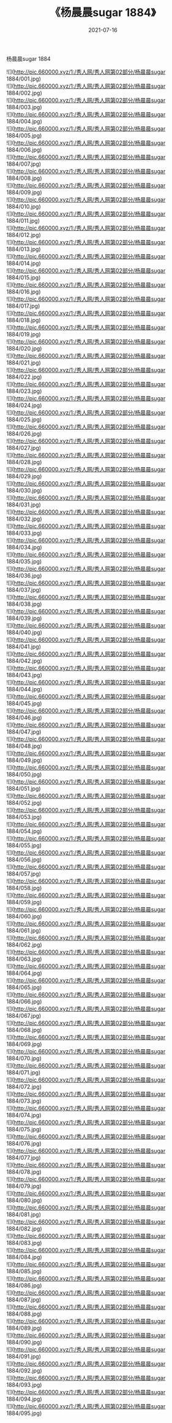 ﻿---
layout: post
title:  《杨晨晨sugar 1884》
date:   2021-07-16
img: http://pic.660000.xyz/1:/秀人网/秀人网第02部分/杨晨晨sugar 1884/000.jpg
categories: [美女, 清纯, 唯美]
---

杨晨晨sugar 1884

  ![](http://pic.660000.xyz/1:/秀人网/秀人网第02部分/杨晨晨sugar 1884/001.jpg) <br> ![](http://pic.660000.xyz/1:/秀人网/秀人网第02部分/杨晨晨sugar 1884/002.jpg) <br> ![](http://pic.660000.xyz/1:/秀人网/秀人网第02部分/杨晨晨sugar 1884/003.jpg) <br> ![](http://pic.660000.xyz/1:/秀人网/秀人网第02部分/杨晨晨sugar 1884/004.jpg) <br> ![](http://pic.660000.xyz/1:/秀人网/秀人网第02部分/杨晨晨sugar 1884/005.jpg) <br> ![](http://pic.660000.xyz/1:/秀人网/秀人网第02部分/杨晨晨sugar 1884/006.jpg) <br> ![](http://pic.660000.xyz/1:/秀人网/秀人网第02部分/杨晨晨sugar 1884/007.jpg) <br> ![](http://pic.660000.xyz/1:/秀人网/秀人网第02部分/杨晨晨sugar 1884/008.jpg) <br> ![](http://pic.660000.xyz/1:/秀人网/秀人网第02部分/杨晨晨sugar 1884/009.jpg) <br> ![](http://pic.660000.xyz/1:/秀人网/秀人网第02部分/杨晨晨sugar 1884/010.jpg) <br> ![](http://pic.660000.xyz/1:/秀人网/秀人网第02部分/杨晨晨sugar 1884/011.jpg) <br> ![](http://pic.660000.xyz/1:/秀人网/秀人网第02部分/杨晨晨sugar 1884/012.jpg) <br> ![](http://pic.660000.xyz/1:/秀人网/秀人网第02部分/杨晨晨sugar 1884/013.jpg) <br> ![](http://pic.660000.xyz/1:/秀人网/秀人网第02部分/杨晨晨sugar 1884/014.jpg) <br> ![](http://pic.660000.xyz/1:/秀人网/秀人网第02部分/杨晨晨sugar 1884/015.jpg) <br> ![](http://pic.660000.xyz/1:/秀人网/秀人网第02部分/杨晨晨sugar 1884/016.jpg) <br> ![](http://pic.660000.xyz/1:/秀人网/秀人网第02部分/杨晨晨sugar 1884/017.jpg) <br> ![](http://pic.660000.xyz/1:/秀人网/秀人网第02部分/杨晨晨sugar 1884/018.jpg) <br> ![](http://pic.660000.xyz/1:/秀人网/秀人网第02部分/杨晨晨sugar 1884/019.jpg) <br> ![](http://pic.660000.xyz/1:/秀人网/秀人网第02部分/杨晨晨sugar 1884/020.jpg) <br> ![](http://pic.660000.xyz/1:/秀人网/秀人网第02部分/杨晨晨sugar 1884/021.jpg) <br> ![](http://pic.660000.xyz/1:/秀人网/秀人网第02部分/杨晨晨sugar 1884/022.jpg) <br> ![](http://pic.660000.xyz/1:/秀人网/秀人网第02部分/杨晨晨sugar 1884/023.jpg) <br> ![](http://pic.660000.xyz/1:/秀人网/秀人网第02部分/杨晨晨sugar 1884/024.jpg) <br> ![](http://pic.660000.xyz/1:/秀人网/秀人网第02部分/杨晨晨sugar 1884/025.jpg) <br> ![](http://pic.660000.xyz/1:/秀人网/秀人网第02部分/杨晨晨sugar 1884/026.jpg) <br> ![](http://pic.660000.xyz/1:/秀人网/秀人网第02部分/杨晨晨sugar 1884/027.jpg) <br> ![](http://pic.660000.xyz/1:/秀人网/秀人网第02部分/杨晨晨sugar 1884/028.jpg) <br> ![](http://pic.660000.xyz/1:/秀人网/秀人网第02部分/杨晨晨sugar 1884/029.jpg) <br> ![](http://pic.660000.xyz/1:/秀人网/秀人网第02部分/杨晨晨sugar 1884/030.jpg) <br> ![](http://pic.660000.xyz/1:/秀人网/秀人网第02部分/杨晨晨sugar 1884/031.jpg) <br> ![](http://pic.660000.xyz/1:/秀人网/秀人网第02部分/杨晨晨sugar 1884/032.jpg) <br> ![](http://pic.660000.xyz/1:/秀人网/秀人网第02部分/杨晨晨sugar 1884/033.jpg) <br> ![](http://pic.660000.xyz/1:/秀人网/秀人网第02部分/杨晨晨sugar 1884/034.jpg) <br> ![](http://pic.660000.xyz/1:/秀人网/秀人网第02部分/杨晨晨sugar 1884/035.jpg) <br> ![](http://pic.660000.xyz/1:/秀人网/秀人网第02部分/杨晨晨sugar 1884/036.jpg) <br> ![](http://pic.660000.xyz/1:/秀人网/秀人网第02部分/杨晨晨sugar 1884/037.jpg) <br> ![](http://pic.660000.xyz/1:/秀人网/秀人网第02部分/杨晨晨sugar 1884/038.jpg) <br> ![](http://pic.660000.xyz/1:/秀人网/秀人网第02部分/杨晨晨sugar 1884/039.jpg) <br> ![](http://pic.660000.xyz/1:/秀人网/秀人网第02部分/杨晨晨sugar 1884/040.jpg) <br> ![](http://pic.660000.xyz/1:/秀人网/秀人网第02部分/杨晨晨sugar 1884/041.jpg) <br> ![](http://pic.660000.xyz/1:/秀人网/秀人网第02部分/杨晨晨sugar 1884/042.jpg) <br> ![](http://pic.660000.xyz/1:/秀人网/秀人网第02部分/杨晨晨sugar 1884/043.jpg) <br> ![](http://pic.660000.xyz/1:/秀人网/秀人网第02部分/杨晨晨sugar 1884/044.jpg) <br> ![](http://pic.660000.xyz/1:/秀人网/秀人网第02部分/杨晨晨sugar 1884/045.jpg) <br> ![](http://pic.660000.xyz/1:/秀人网/秀人网第02部分/杨晨晨sugar 1884/046.jpg) <br> ![](http://pic.660000.xyz/1:/秀人网/秀人网第02部分/杨晨晨sugar 1884/047.jpg) <br> ![](http://pic.660000.xyz/1:/秀人网/秀人网第02部分/杨晨晨sugar 1884/048.jpg) <br> ![](http://pic.660000.xyz/1:/秀人网/秀人网第02部分/杨晨晨sugar 1884/049.jpg) <br> ![](http://pic.660000.xyz/1:/秀人网/秀人网第02部分/杨晨晨sugar 1884/050.jpg) <br> ![](http://pic.660000.xyz/1:/秀人网/秀人网第02部分/杨晨晨sugar 1884/051.jpg) <br> ![](http://pic.660000.xyz/1:/秀人网/秀人网第02部分/杨晨晨sugar 1884/052.jpg) <br> ![](http://pic.660000.xyz/1:/秀人网/秀人网第02部分/杨晨晨sugar 1884/053.jpg) <br> ![](http://pic.660000.xyz/1:/秀人网/秀人网第02部分/杨晨晨sugar 1884/054.jpg) <br> ![](http://pic.660000.xyz/1:/秀人网/秀人网第02部分/杨晨晨sugar 1884/055.jpg) <br> ![](http://pic.660000.xyz/1:/秀人网/秀人网第02部分/杨晨晨sugar 1884/056.jpg) <br> ![](http://pic.660000.xyz/1:/秀人网/秀人网第02部分/杨晨晨sugar 1884/057.jpg) <br> ![](http://pic.660000.xyz/1:/秀人网/秀人网第02部分/杨晨晨sugar 1884/058.jpg) <br> ![](http://pic.660000.xyz/1:/秀人网/秀人网第02部分/杨晨晨sugar 1884/059.jpg) <br> ![](http://pic.660000.xyz/1:/秀人网/秀人网第02部分/杨晨晨sugar 1884/060.jpg) <br> ![](http://pic.660000.xyz/1:/秀人网/秀人网第02部分/杨晨晨sugar 1884/061.jpg) <br> ![](http://pic.660000.xyz/1:/秀人网/秀人网第02部分/杨晨晨sugar 1884/062.jpg) <br> ![](http://pic.660000.xyz/1:/秀人网/秀人网第02部分/杨晨晨sugar 1884/063.jpg) <br> ![](http://pic.660000.xyz/1:/秀人网/秀人网第02部分/杨晨晨sugar 1884/064.jpg) <br> ![](http://pic.660000.xyz/1:/秀人网/秀人网第02部分/杨晨晨sugar 1884/065.jpg) <br> ![](http://pic.660000.xyz/1:/秀人网/秀人网第02部分/杨晨晨sugar 1884/066.jpg) <br> ![](http://pic.660000.xyz/1:/秀人网/秀人网第02部分/杨晨晨sugar 1884/067.jpg) <br> ![](http://pic.660000.xyz/1:/秀人网/秀人网第02部分/杨晨晨sugar 1884/068.jpg) <br> ![](http://pic.660000.xyz/1:/秀人网/秀人网第02部分/杨晨晨sugar 1884/069.jpg) <br> ![](http://pic.660000.xyz/1:/秀人网/秀人网第02部分/杨晨晨sugar 1884/070.jpg) <br> ![](http://pic.660000.xyz/1:/秀人网/秀人网第02部分/杨晨晨sugar 1884/071.jpg) <br> ![](http://pic.660000.xyz/1:/秀人网/秀人网第02部分/杨晨晨sugar 1884/072.jpg) <br> ![](http://pic.660000.xyz/1:/秀人网/秀人网第02部分/杨晨晨sugar 1884/073.jpg) <br> ![](http://pic.660000.xyz/1:/秀人网/秀人网第02部分/杨晨晨sugar 1884/074.jpg) <br> ![](http://pic.660000.xyz/1:/秀人网/秀人网第02部分/杨晨晨sugar 1884/075.jpg) <br> ![](http://pic.660000.xyz/1:/秀人网/秀人网第02部分/杨晨晨sugar 1884/076.jpg) <br> ![](http://pic.660000.xyz/1:/秀人网/秀人网第02部分/杨晨晨sugar 1884/077.jpg) <br> ![](http://pic.660000.xyz/1:/秀人网/秀人网第02部分/杨晨晨sugar 1884/078.jpg) <br> ![](http://pic.660000.xyz/1:/秀人网/秀人网第02部分/杨晨晨sugar 1884/079.jpg) <br> ![](http://pic.660000.xyz/1:/秀人网/秀人网第02部分/杨晨晨sugar 1884/080.jpg) <br> ![](http://pic.660000.xyz/1:/秀人网/秀人网第02部分/杨晨晨sugar 1884/081.jpg) <br> ![](http://pic.660000.xyz/1:/秀人网/秀人网第02部分/杨晨晨sugar 1884/082.jpg) <br> ![](http://pic.660000.xyz/1:/秀人网/秀人网第02部分/杨晨晨sugar 1884/083.jpg) <br> ![](http://pic.660000.xyz/1:/秀人网/秀人网第02部分/杨晨晨sugar 1884/084.jpg) <br> ![](http://pic.660000.xyz/1:/秀人网/秀人网第02部分/杨晨晨sugar 1884/085.jpg) <br> ![](http://pic.660000.xyz/1:/秀人网/秀人网第02部分/杨晨晨sugar 1884/086.jpg) <br> ![](http://pic.660000.xyz/1:/秀人网/秀人网第02部分/杨晨晨sugar 1884/087.jpg) <br> ![](http://pic.660000.xyz/1:/秀人网/秀人网第02部分/杨晨晨sugar 1884/088.jpg) <br> ![](http://pic.660000.xyz/1:/秀人网/秀人网第02部分/杨晨晨sugar 1884/089.jpg) <br> ![](http://pic.660000.xyz/1:/秀人网/秀人网第02部分/杨晨晨sugar 1884/090.jpg) <br> ![](http://pic.660000.xyz/1:/秀人网/秀人网第02部分/杨晨晨sugar 1884/091.jpg) <br> ![](http://pic.660000.xyz/1:/秀人网/秀人网第02部分/杨晨晨sugar 1884/092.jpg) <br> ![](http://pic.660000.xyz/1:/秀人网/秀人网第02部分/杨晨晨sugar 1884/093.jpg) <br> ![](http://pic.660000.xyz/1:/秀人网/秀人网第02部分/杨晨晨sugar 1884/094.jpg) <br> ![](http://pic.660000.xyz/1:/秀人网/秀人网第02部分/杨晨晨sugar 1884/095.jpg) <br>